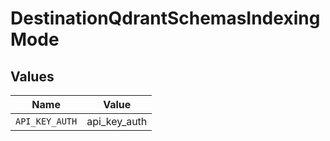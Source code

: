 # DestinationQdrantSchemasIndexingMode


## Values

| Name           | Value          |
| -------------- | -------------- |
| `API_KEY_AUTH` | api_key_auth   |